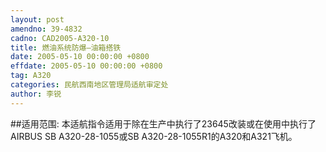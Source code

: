 ```yaml
---
layout: post
amendno: 39-4832
cadno: CAD2005-A320-10
title: 燃油系统防爆—油箱搭铁
date: 2005-05-10 00:00:00 +0800
effdate: 2005-05-10 00:00:00 +0800
tag: A320
categories: 民航西南地区管理局适航审定处
author: 李锐
---
```


##适用范围:
本适航指令适用于除在生产中执行了23645改装或在使用中执行了 AIRBUS  SB A320-28-1055或SB A320-28-1055R1的A320和A321飞机。

